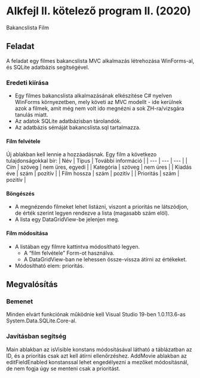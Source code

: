 # Alkfejl II. kötelező program II. (2020)
 Bakancslista Film

## Feladat

 A feladat egy filmes bakancslista MVC alkalmazás létrehozása WinForms-al, és SQLite adatbázis segítségével.

 ### Eredeti kiírása

- Egy filmes bakancslista alkalmazásának elkészítése C# nyelven WinForms környezetben, mely követi az MVC modellt - ide kerülnek azok a filmek, amit még nem volt ido megnézni a sok ZH-ra/vizsgára tanulás miatt.
- Az adatok SQLite adatbázisban tárolandók.
- Az adatbázis sémáját bakancslista.sql tartalmazza.

#### Film felvétele

Új ablakban kell lennie a hozzáadásnak. Egy film a következo tulajdonságokkal
bír:
| Név | Típus | További információ |
| --- | --- | --- |
| Cím | szöveg | nem üres, egyedi |
| Kategória | szöveg | nem üres |
| Kiadás éve | szám | pozitív |
| Film hossza | szám | pozitív |
| Prioritás | szám | pozitív |

#### Böngészés

- A megnézendo filmeket lehet listázni, viszont a prioritás ne látszódjon, de
érték szerint legyen rendezve a lista (magasabb szám elöl).
- A lista egy DataGridView-be jelenjen meg.

#### Film módosítása

- A listában egy filmre kattintva módosítható legyen.
    - A “film felvétele” Form-ot használva.
    - A DataGridView-ban ne lehessen össze-vissza átírni az értékeket.
- Módosítható elem: prioritás.

## Megvalósítás

### Bemenet
 Minden elvárt funkciónak működnie kell Visual Studio 19-ben 1.0.113.6-as System.Data.SQLite.Core-al.
 
### Javításban segítség
 Main ablakban az isVisible konstans módosításával látható a táblázatban az ID, és a prioritás csak azt kell átírni ellenőrzéshez.
 AddMovie ablakban az editFieldEnabled konstanssal lehet engedélyezni a mezőket módosításnál, de nem fogja úgy se menteni csak a prioritást.
